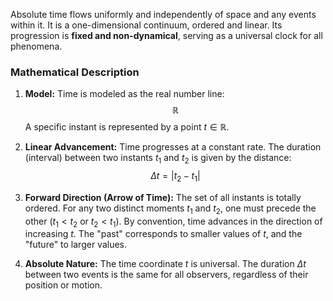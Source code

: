 Absolute time flows uniformly and independently of space and any events within it. It is a one-dimensional continuum, ordered and linear. Its progression is **fixed and non-dynamical**, serving as a universal clock for all phenomena.

### **Mathematical Description**

1.  **Model:** Time is modeled as the real number line:
    $$
    \mathbb{R}
    $$
    A specific instant is represented by a point $t \in \mathbb{R}$.

2.  **Linear Advancement:** Time progresses at a constant rate. The duration (interval) between two instants $t_1$ and $t_2$ is given by the distance:
    $$
    \Delta t = |t_2 - t_1|
    $$

3.  **Forward Direction (Arrow of Time):** The set of all instants is totally ordered. For any two distinct moments $t_1$ and $t_2$, one must precede the other ($t_1 < t_2$ or $t_2 < t_1$). By convention, time advances in the direction of increasing $t$. The "past" corresponds to smaller values of $t$, and the "future" to larger values.

4.  **Absolute Nature:** The time coordinate $t$ is universal. The duration $\Delta t$ between two events is the same for all observers, regardless of their position or motion.
